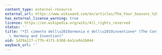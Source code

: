 ```yaml
---
content_type: external-resource
external_url: https://www.wikiwand.com/en/articles/The_Four_Seasons_%28Vivaldi%29#/media/File:Cimento_dell'_Armonia_e_dell'_Inventione-v2-title_page.jpg
has_external_license_warning: true
license: https://en.wikipedia.org/wiki/All_rights_reserved
status: ''
title: "*Il cimento dell\u2019armonia e dell\u2019inventione* (The Contest Between\
  \ Harmony and Invention)"
uid: 1d29a127-c77b-41f1-b368-6a1ce0a1b844
wayback_url: ''
---
```

